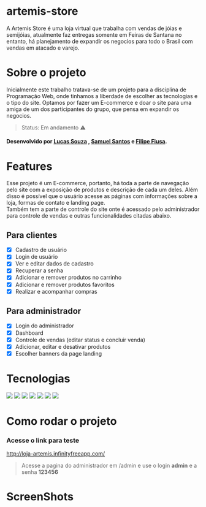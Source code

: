 # artemis-store

<p>A Artemis Store é uma loja virtual que trabalha com vendas de jóias e semijóias, atualmente faz entregas somente em Feiras de Santana no entanto, há planejamento de expandir os negocios para todo o Brasil com vendas em atacado e varejo.</p>

# Sobre o projeto
<p>Inicialmente este trabalho tratava-se de um projeto para a disciplina de Programação Web, onde tinhamos a liberdade de escolher as tecnologias e o tipo do site. Optamos por fazer um E-commerce e doar o site para uma amiga de um dos participantes do grupo, que pensa em expandir os negocios.</p>

> Status: Em andamento ⚠️

#### Desenvolvido por [Lucas Souza](https://github.com/LucasSjesus) , [Samuel Santos](https://github.com/Santos-Samuels) e [Filipe Fiusa](https://github.com/FilipeFiusa).

# Features
<p>Esse projeto é um E-commerce, portanto, há toda a parte de navegação pelo site com a exposição de produtos e descrição de cada um deles. Além disso é possível que o usuário acesse as páginas com informações sobre a loja, formas de contato e landing page. <br>
  Também tem a parte de controle do site onte é acessado pelo administrador para controle de vendas e outras funcionalidades citadas abaixo. </p>

## Para clientes
- [x] Cadastro de usuário
- [x] Login de usuário
- [x] Ver e editar dados de cadastro
- [x] Recuperar a senha
- [x] Adicionar e remover produtos no carrinho
- [x] Adicionar e remover produtos favoritos
- [x] Realizar e acompanhar compras

## Para administrador
- [x] Login do administrador
- [x] Dashboard
- [x] Controle de vendas (editar status e concluir venda)
- [x] Adicionar, editar e desativar produtos
- [x] Escolher banners da page landing

# Tecnologias
>
<span>
  <img src="https://img.shields.io/badge/HTML5-E34F26?style=for-the-badge&logo=html5&logoColor=white"/>
  <img src="https://img.shields.io/badge/CSS3-1572B6?style=for-the-badge&logo=css3&logoColor=white"/>
  <img src="https://img.shields.io/badge/JavaScript-F7DF1E?style=for-the-badge&logo=javascript&logoColor=black"/>
  <img src="https://img.shields.io/badge/Bootstrap-563D7C?style=for-the-badge&logo=bootstrap&logoColor=white"/>
  <img src="https://img.shields.io/badge/PHP-1572B6?style=for-the-badge&logo=PHP&logoColor=white"/>
  <img src="https://img.shields.io/badge/aos%20Library-6675c1?style=for-the-badge&logo=aos&logoColor=black"/>
  <img src="https://img.shields.io/badge/responsividade-F2F2F2?style=for-the-badge&logo=aos&logoColor=black"/>
</span>

# Como rodar o projeto

### Acesse o link para teste
http://loja-artemis.infinityfreeapp.com/
> Acesse a pagina do administrador em /admin e use o login <b>admin</b> e a senha <b>123456</b>

# ScreenShots

